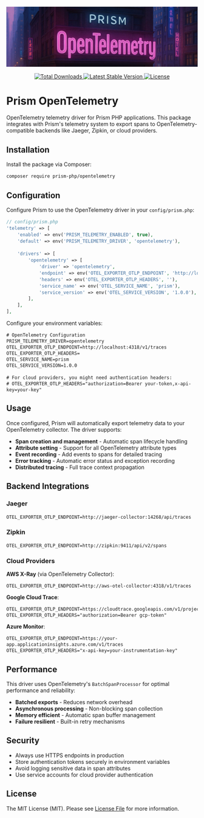 ![](assets/banner.webp)

<p align="center">
    <a href="https://packagist.org/packages/prism-php/opentelemetery">
        <img src="https://poser.pugx.org/prism-php/opentelemetery/d/total.svg" alt="Total Downloads">
    </a>
    <a href="https://packagist.org/packages/prism-php/opentelemetery">
        <img src="https://poser.pugx.org/prism-php/opentelemetery/v/stable.svg" alt="Latest Stable Version">
    </a>
    <a href="https://packagist.org/packages/prism-php/opentelemetery">
        <img src="https://poser.pugx.org/prism-php/opentelemetery/license.svg" alt="License">
    </a>
</p>

# Prism OpenTelemetry

OpenTelemetry telemetry driver for Prism PHP applications. This package integrates with Prism's telemetry system to export spans to OpenTelemetry-compatible backends like Jaeger, Zipkin, or cloud providers.

## Installation

Install the package via Composer:

```bash
composer require prism-php/opentelemetry
```

## Configuration

Configure Prism to use the OpenTelemetry driver in your `config/prism.php`:

```php
// config/prism.php
'telemetry' => [
    'enabled' => env('PRISM_TELEMETRY_ENABLED', true),
    'default' => env('PRISM_TELEMETRY_DRIVER', 'opentelemetry'),
    
    'drivers' => [
        'opentelemetry' => [
            'driver' => 'opentelemetry',
            'endpoint' => env('OTEL_EXPORTER_OTLP_ENDPOINT', 'http://localhost:4318/v1/traces'),
            'headers' => env('OTEL_EXPORTER_OTLP_HEADERS', ''),
            'service_name' => env('OTEL_SERVICE_NAME', 'prism'),
            'service_version' => env('OTEL_SERVICE_VERSION', '1.0.0'),
        ],
    ],
],
```

Configure your environment variables:

```env
# OpenTelemetry Configuration
PRISM_TELEMETRY_DRIVER=opentelemetry
OTEL_EXPORTER_OTLP_ENDPOINT=http://localhost:4318/v1/traces
OTEL_EXPORTER_OTLP_HEADERS=
OTEL_SERVICE_NAME=prism
OTEL_SERVICE_VERSION=1.0.0

# For cloud providers, you might need authentication headers:
# OTEL_EXPORTER_OTLP_HEADERS="authorization=Bearer your-token,x-api-key=your-key"
```

## Usage

Once configured, Prism will automatically export telemetry data to your OpenTelemetry collector. The driver supports:

- **Span creation and management** - Automatic span lifecycle handling
- **Attribute setting** - Support for all OpenTelemetry attribute types
- **Event recording** - Add events to spans for detailed tracing
- **Error tracking** - Automatic error status and exception recording
- **Distributed tracing** - Full trace context propagation

## Backend Integrations

### Jaeger
```env
OTEL_EXPORTER_OTLP_ENDPOINT=http://jaeger-collector:14268/api/traces
```

### Zipkin
```env
OTEL_EXPORTER_OTLP_ENDPOINT=http://zipkin:9411/api/v2/spans
```

### Cloud Providers

**AWS X-Ray** (via OpenTelemetry Collector):
```env
OTEL_EXPORTER_OTLP_ENDPOINT=http://aws-otel-collector:4318/v1/traces
```

**Google Cloud Trace**:
```env
OTEL_EXPORTER_OTLP_ENDPOINT=https://cloudtrace.googleapis.com/v1/projects/PROJECT_ID/traces
OTEL_EXPORTER_OTLP_HEADERS="authorization=Bearer gcp-token"
```

**Azure Monitor**:
```env
OTEL_EXPORTER_OTLP_ENDPOINT=https://your-app.applicationinsights.azure.com/v1/traces
OTEL_EXPORTER_OTLP_HEADERS="x-api-key=your-instrumentation-key"
```

## Performance

This driver uses OpenTelemetry's `BatchSpanProcessor` for optimal performance and reliability:

- **Batched exports** - Reduces network overhead
- **Asynchronous processing** - Non-blocking span collection
- **Memory efficient** - Automatic span buffer management
- **Failure resilient** - Built-in retry mechanisms

## Security

- Always use HTTPS endpoints in production
- Store authentication tokens securely in environment variables
- Avoid logging sensitive data in span attributes
- Use service accounts for cloud provider authentication

## License

The MIT License (MIT). Please see [License File](LICENSE) for more information.